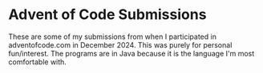 # Advent of Code Submissions
These are some of my submissions from when I participated in adventofcode.com in December 2024. This was purely for personal fun/interest. The programs are in Java because it is the language I'm most comfortable with.
